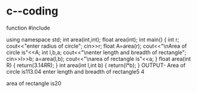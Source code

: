 # c--coding
function
#include <iostream>

using namespace std;
int area(int,int);
float area(int);
int main()
{
    int r;
    cout<<"enter radius of circle";
    cin>>r;
    float A=area(r);
    cout<<"\nArea of circle is"<<A;
    int l,b,a;
    cout<<"\nenter length and breadth of rectangle";
    cin>>l>>b;
    a=area(l,b);
    cout<<"\narea of rectangle is"<<a;
}
float area(int R)
{
    return(3.14*R*R);
}
int area(int l,int b)
{
    return(l*b);
}
OUTPUT-
Area of circle is113.04
enter length and breadth of rectangle5
4

area of rectangle is20
